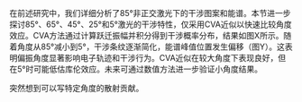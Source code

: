 在前述研究中，我们详细分析了85°非正交激光下的干涉图案和能谱。本节进一步探讨85°、65°、45°、25°和5°激光的干涉特性，仅采用CVA近似以快速比较角度效应。CVA方法通过计算跃迁振幅并积分得到干涉概率分布，结果如图X所示。随着角度从85°减小到5°，干涉条纹逐渐简化，能谱峰值位置发生偏移（图Y）。这表明偏振角度显著影响电子轨迹和干涉行为。CVA近似在较大角度下表现良好，但在5°时可能低估库伦效应。未来可通过数值方法进一步验证小角度结果。

突然想到可以写特定角度的散射贡献。